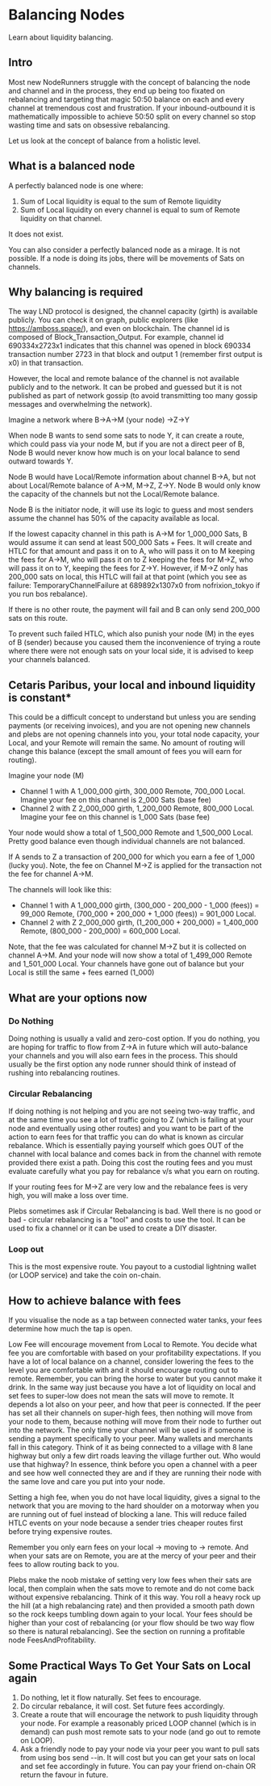 # Balancing Nodes

Learn about liquidity balancing.

## Intro

Most new NodeRunners struggle with the concept of balancing the node and channel and in the process, they end up being too fixated on rebalancing and targeting that magic 50:50 balance on each and every channel at tremendous cost and frustration. If your inbound-outbound it is mathematically impossible to achieve 50:50 split on every channel so stop wasting time and sats on obsessive rebalancing.

Let us look at the concept of balance from a holistic level.

## What is a balanced node

A perfectly balanced node is one where:

1. Sum of Local liquidity is equal to the sum of Remote liquidity
2. Sum of Local liquidity on every channel is equal to sum of Remote liquidity on that channel.

It does not exist.

You can also consider a perfectly balanced node as a mirage. It is not possible. If a node is doing its jobs, there will be movements of Sats on channels.

## Why balancing is required

The way LND protocol is designed, the channel capacity (girth) is available publicly. You can check it on graph, public explorers (like https://amboss.space/), and even on blockchain. The channel id is composed of Block_Transaction_Output. For example, channel id 690334x2723x1 indicates that this channel was opened in block 690334 transaction number 2723 in that block and output 1 (remember first output is x0) in that transaction.

However, the local and remote balance of the channel is not available publicly and to the network. It can be probed and guessed but it is not published as part of network gossip (to avoid transmitting too many gossip messages and overwhelming the network).

Imagine a network where B->A->M (your node) ->Z->Y

When node B wants to send some sats to node Y, it can create a route, which could pass via your node M, but if you are not a direct peer of B, Node B would never know how much is on your local balance to send outward towards Y.

Node B would have Local/Remote information about channel B->A, but not about Local/Remote balance of A->M, M->Z, Z->Y. Node B would only know the capacity of the channels but not the Local/Remote balance.

Node B is the initiator node, it will use its logic to guess and most senders assume the channel has 50% of the capacity available as local.

If the lowest capacity channel in this path is A->M for 1_000_000 Sats, B would assume it can send at least 500_000 Sats + Fees. It will create and HTLC for that amount and pass it on to A, who will pass it on to M keeping the fees for A->M, who will pass it on to Z keeping the fees for M->Z, who will pass it on to Y, keeping the fees for Z->Y. However, if M->Z only has 200_000 sats on local, this HTLC will fail at that point (which you see as failure: TemporaryChannelFailure at 689892x1307x0 from nofrixion_tokyo if you run bos rebalance).

If there is no other route, the payment will fail and B can only send 200_000 sats on this route.

To prevent such failed HTLC, which also punish your node (M) in the eyes of B (sender) because you caused them the inconvenience of trying a route where there were not enough sats on your local side, it is advised to keep your channels balanced.

## Cetaris Paribus, your local and inbound liquidity is constant*

This could be a difficult concept to understand but unless you are sending payments (or receiving invoices), and you are not opening new channels and plebs are not opening channels into you, your total node capacity, your Local, and your Remote will remain the same. No amount of routing will change this balance (except the small amount of fees you will earn for routing).

Imagine your node (M)

- Channel 1 with A 1_000_000 girth, 300_000 Remote, 700_000 Local. Imagine your fee on this channel is 2_000 Sats (base fee)
- Channel 2 with Z 2_000_000 girth, 1_200_000 Remote, 800_000 Local. Imagine your fee on this channel is 1_000 Sats (base fee)

Your node would show a total of 1_500_000 Remote and 1_500_000 Local. Pretty good balance even though individual channels are not balanced.

If A sends to Z a transaction of 200_000 for which you earn a fee of 1_000 (lucky you). Note, the fee on Channel M->Z is applied for the transaction not the fee for channel A->M.

The channels will look like this:

- Channel 1 with A 1_000_000 girth, (300_000 - 200_000 - 1_000 (fees)) = 99_000 Remote, (700_000 + 200_000 + 1_000 (fees)) = 901_000 Local.
- Channel 2 with Z 2_000_000 girth, (1_200_000 + 200_000) = 1_400_000 Remote, (800_000 - 200_000) = 600_000 Local.

Note, that the fee was calculated for channel M->Z but it is collected on channel A->M.
And your node will now show a total of 1_499_000 Remote and 1_501_000 Local.
Your channels have gone out of balance but your Local is still the same + fees earned (1_000)

## What are your options now

### Do Nothing

Doing nothing is usually a valid and zero-cost option. If you do nothing, you are hoping for traffic to flow from Z->A in future which will auto-balance your channels and you will also earn fees in the process. This should usually be the first option any node runner should think of instead of rushing into rebalancing routines.

### Circular Rebalancing

If doing nothing is not helping and you are not seeing two-way traffic, and at the same time you see a lot of traffic going to Z (which is failing at your node and eventually using other routes) and you want to be part of the action to earn fees for that traffic you can do what is known as circular rebalance. Which is essentially paying yourself which goes OUT of the channel with local balance and comes back in from the channel with remote provided there exist a path. Doing this cost the routing fees and you must evaluate carefully what you pay for rebalance v/s what you earn on routing.

If your routing fees for M->Z are very low and the rebalance fees is very high, you will make a loss over time.

Plebs sometimes ask if Circular Rebalancing is bad. Well there is no good or bad - circular rebalancing is a "tool" and costs to use the tool. It can be used to fix a channel or it can be used to create a DIY disaster.

### Loop out

This is the most expensive route. You payout to a custodial lightning wallet (or LOOP service) and take the coin on-chain.

## How to achieve balance with fees

If you visualise the node as a tap between connected water tanks, your fees determine how much the tap is open.

Low Fee will encourage movement from Local to Remote. You decide what fee you are comfortable with based on your profitability expectations. If you have a lot of local balance on a channel, consider lowering the fees to the level you are comfortable with and it should encourage routing out to remote. Remember, you can bring the horse to water but you cannot make it drink. In the same way just because you have a lot of liquidity on local and set fees to super-low does not mean the sats will move to remote. It depends a lot also on your peer, and how that peer is connected. If the peer has set all their channels on super-high fees, then nothing will move from your node to them, because nothing will move from their node to further out into the network. The only time your channel will be used is if someone is sending a payment specifically to your peer. Many wallets and merchants fall in this category. Think of it as being connected to a village with 8 lane highway but only a few dirt roads leaving the village further out. Who would use that highway? In essence, think before you open a channel with a peer and see how well connected they are and if they are running their node with the same love and care you put into your node.

Setting a high fee, when you do not have local liquidity, gives a signal to the network that you are moving to the hard shoulder on a motorway when you are running out of fuel instead of blocking a lane. This will reduce failed HTLC events on your node because a sender tries cheaper routes first before trying expensive routes.

Remember you only earn fees on your local -> moving to -> remote.
And when your sats are on Remote, you are at the mercy of your peer and their fees to allow routing back to you.

Plebs make the noob mistake of setting very low fees when their sats are local, then complain when the sats move to remote and do not come back without expensive rebalancing. Think of it this way. You roll a heavy rock up the hill (at a high rebalancing rate) and then provided a smooth path down so the rock keeps tumbling down again to your local. Your fees should be higher than your cost of rebalancing (or your flow should be two way flow so there is natural rebalancing). See the section on running a profitable node FeesAndProfitability.

## Some Practical Ways To Get Your Sats on Local again

1. Do nothing, let it flow naturally. Set fees to encourage.
2. Do circular rebalance, it will cost. Set future fees accordingly.
3. Create a route that will encourage the network to push liquidity through your node. For example a reasonably priced LOOP channel (which is in demand) can push most remote sats to your node (and go out to remote on LOOP).
4. Ask a friendly node to pay your node via your peer you want to pull sats from using bos send --in. It will cost but you can get your sats on local and set fee accordingly in future. You can pay your friend on-chain OR return the favour in future.
